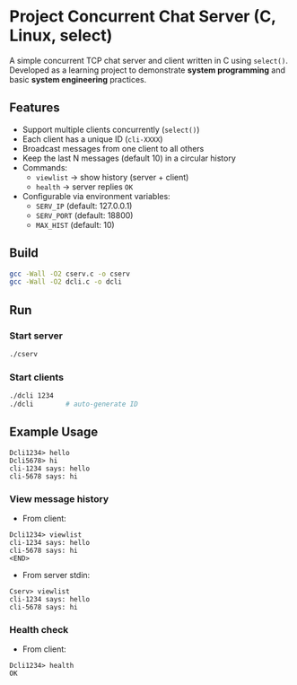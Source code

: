 # Project Concurrent Chat Server (C, Linux, select)

A simple concurrent TCP chat server and client written in C using `select()`.  
Developed as a learning project to demonstrate **system programming** and basic **system engineering** practices.

## Features
- Support multiple clients concurrently (`select()`)
- Each client has a unique ID (`cli-XXXX`)
- Broadcast messages from one client to all others
- Keep the last N messages (default 10) in a circular history
- Commands:
  - `viewlist` → show history (server + client)
  - `health` → server replies `OK`
- Configurable via environment variables:
  - `SERV_IP` (default: 127.0.0.1)
  - `SERV_PORT` (default: 18800)
  - `MAX_HIST` (default: 10)

## Build
```bash
gcc -Wall -O2 cserv.c -o cserv
gcc -Wall -O2 dcli.c -o dcli
```

## Run
### Start server
```bash
./cserv
```

### Start clients
```bash
./dcli 1234
./dcli        # auto-generate ID
```

## Example Usage
```
Dcli1234> hello
Dcli5678> hi
cli-1234 says: hello
cli-5678 says: hi
```

### View message history
- From client:
```
Dcli1234> viewlist
cli-1234 says: hello
cli-5678 says: hi
<END>
```

- From server stdin:
```
Cserv> viewlist
cli-1234 says: hello
cli-5678 says: hi
```

### Health check
- From client:
```
Dcli1234> health
OK
```
